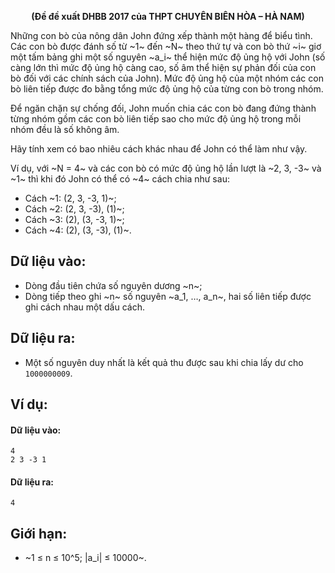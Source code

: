 **<center>(Đề đề xuất DHBB 2017 của THPT CHUYÊN BIÊN HÒA – HÀ NAM)</center>**

Những con bò của nông dân John đứng xếp thành một hàng để biểu tình. Các con bò được đánh số từ ~1~ đến ~N~ theo thứ tự và con bò thứ ~i~ giơ một tấm bảng ghi một số nguyên ~a_i~ thể hiện mức độ ủng hộ với John (số càng lớn thì mức độ ủng hộ càng cao, số âm thể hiện sự phản đối của con bò đối với các chính sách của John). Mức độ ủng hộ của một nhóm các con bò liên tiếp được đo bằng tổng mức độ ủng hộ của từng con bò trong nhóm.

Để ngăn chặn sự chống đối, John muốn chia các con bò đang đứng thành từng nhóm gồm các con bò liên tiếp sao cho mức độ ủng hộ trong mỗi nhóm đều là số không âm.

Hãy tính xem có bao nhiêu cách khác nhau để John có thể làm như vậy.

Ví dụ, với ~N = 4~ và các con bò có mức độ ủng hộ lần lượt là ~2, 3, -3~ và ~1~ thì khi đó John có thể có ~4~ cách chia như sau:
- Cách ~1: (2, 3, -3, 1)~;
- Cách ~2: (2, 3, -3), (1)~;
- Cách ~3: (2), (3, -3, 1)~;
- Cách ~4: (2), (3, -3), (1)~.

## Dữ liệu vào:
- Dòng đầu tiên chứa số nguyên dương ~n~;
- Dòng tiếp theo ghi ~n~ số nguyên ~a_1, …, a_n~, hai số liên tiếp được ghi cách nhau một dấu cách.

## Dữ liệu ra:
- Một số nguyên duy nhất là kết quả thu được sau khi chia lấy dư cho `1000000009`.

## Ví dụ:
#### Dữ liệu vào:
```
4
2 3 -3 1
```

#### Dữ liệu ra:
```
4
```

## Giới hạn:
- ~1 ≤ n ≤ 10^5; |a_i| ≤ 10000~.